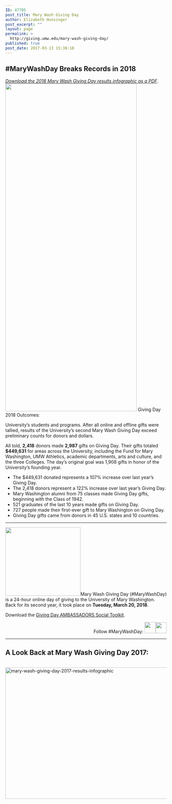 ```yaml
---
ID: 47785
post_title: Mary Wash Giving Day
author: Elizabeth Hunsinger
post_excerpt: ""
layout: page
permalink: >
  http://giving.umw.edu/mary-wash-giving-day/
published: true
post_date: 2017-03-13 15:38:18
---
```

<h2>#MaryWashDay Breaks Records in 2018</h2>
<a href="http://giving.umw.edu/wp-content/uploads/2018/04/Giving-Day-2018-infographic-PDF-print.pdf"><em>Download the 2018 Mary Wash Giving Day results infographic as a PDF</em></a>.

<a href="http://giving.umw.edu/wp-content/uploads/2018/04/Giving-Day-infographic-2018-jpeg-version.jpg">
<img class="size-large wp-image-48163 alignnone" src="http://giving.umw.edu/wp-content/uploads/2018/04/Giving-Day-infographic-2018-jpeg-version-410x1024.jpg" alt="" width="410" height="1024" /></a>
Giving Day 2018 Outcomes:

University’s students and programs. After all online and offline gifts were tallied, results of the University’s second Mary Wash Giving Day exceed preliminary counts for donors and dollars.

All told, <strong>2,418</strong> donors made <strong>2,987</strong> gifts on Giving Day. Their gifts totaled <strong>$449,631</strong> for areas across the University, including the Fund for Mary Washington, UMW Athletics, academic departments, arts and culture, and the three Colleges. The day’s original goal was 1,908 gifts in honor of the University’s founding year.
<ul>
 	<li>The $449,631 donated represents a 107% increase over last year’s Giving Day.</li>
 	<li>The 2,418 donors represent a 122% increase over last year’s Giving Day.</li>
 	<li>Mary Washington alumni from 75 classes made Giving Day gifts, beginning with the Class of 1942.</li>
 	<li>521 graduates of the last 10 years made gifts on Giving Day.</li>
 	<li>727 people made their first-ever gift to Mary Washington on Giving Day.</li>
 	<li>Giving Day gifts came from donors in 45 U.S. states and 10 countries.</li>
</ul>

<hr />

<a href="https://givingday.umw.edu/giving-day/4999"><img class="alignleft wp-image-48097" src="http://giving.umw.edu/wp-content/uploads/2018/02/MaryWashDay_vert_rgb_hires-300x273.jpg" alt="" width="235" height="214" /></a>Mary Wash Giving Day (#MaryWashDay) is a 24-hour online day of giving to the University of Mary Washington. Back for its second year, it took place on <strong>Tuesday, March 20, 2018</strong>.

Download the <a href="http://giving.umw.edu/wp-content/uploads/2018/02/Giving-Day-AMBASSADORS-Social-Toolkit.pdf">Giving Day AMBASSADORS Social Toolkit</a>.
<p style="text-align: right">Follow #MaryWashDay: <a href="https://www.facebook.com/mwgivingday"><img class="wp-image-48098 alignright" src="http://giving.umw.edu/wp-content/uploads/2018/02/facebook-f-no-bg-crop-150x150.jpg" alt="" width="35" height="35" /></a><a href="https://twitter.com/mwgivingday"><img class="alignright wp-image-48099" src="http://giving.umw.edu/wp-content/uploads/2018/02/twitter-150x150.jpg" alt="" width="34" height="34" /></a></p>


<hr />

<h2><strong>A Look Back at Mary Wash Giving Day 2017: </strong></h2>
&nbsp;

<img class="aligncenter wp-image-47802" src="https://giving.umw.edu/wp-content/uploads/2017/03/Mary-Wash-Giving-Day-2017-results-infographic.jpg" alt="mary-wash-giving-day-2017-results-infographic" width="532" height="411" />